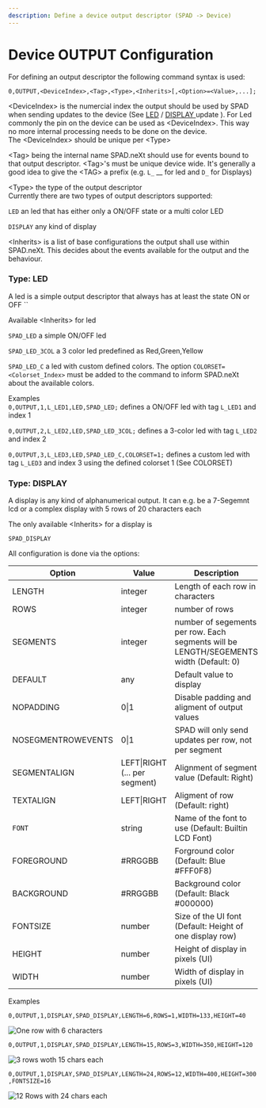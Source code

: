 ```yaml
---
description: Define a device output descriptor (SPAD -> Device)
---
```


# Device OUTPUT Configuration

For defining an output descriptor the following command syntax is used:

```
0,OUTPUT,<DeviceIndex>,<Tag>,<Type>,<Inherits>[,<Option>=<Value>,...];
```

\<DeviceIndex> is the numercial index the output should be used by SPAD when sending updates to the device (See [LED](../device-led-update-6.md) / [DISPLAY ](../device-display-update-7.md)update   ). For Led commonly the pin on the device can be used as \<DeviceIndex>. This way no more internal processing needs to be done on the device. \
The \<DeviceIndex> should be unique per \<Type>

\<Tag> being the internal name SPAD.neXt should use for events bound to that output descriptor. \<Tag>'s must be unique device wide. It's generally a good idea to give the \<TAG> a prefix (e.g. `L_` __ for led and `D_` for Displays)

\<Type> the type of the output descriptor\
Currently there are two types of output descriptors  supported:

`LED` an led that has either only a ON/OFF state or a multi color LED

`DISPLAY` any kind of display&#x20;

\<Inherits> is a list of base configurations the output shall use within SPAD.neXt. This decides about the events available for the output and the behaviour.

### Type: LED

A led is a simple output descriptor that always has at least the state ON or OFF ``&#x20;

Available \<Inherits> for led

`SPAD_LED`  a simple ON/OFF led

`SPAD_LED_3COL` a 3 color led predefined as Red,Green,Yellow

`SPAD_LED_C` a led with custom defined colors. The option `COLORSET=<Colorset_Index>` must be added to the command to inform SPAD.neXt about the available colors.

Examples\
`0,OUTPUT,1,L_LED1,LED,SPAD_LED;` defines a ON/OFF led with tag `L_LED1` and index 1

`0,OUTPUT,2,L_LED2,LED,SPAD_LED_3COL;` defines a 3-color led with tag `L_LED2` and index 2

`0,OUTPUT,3,L_LED3,LED,SPAD_LED_C,COLORSET=1;` defines a custom led with tag `L_LED3` and index 3 using the defined colorset 1 (See COLORSET)

### Type: DISPLAY

A display is any kind of alphanumerical output. It can e.g. be a 7-Segemnt lcd or a complex display with 5 rows of 20 characters each

The only available \<Inherits> for a display is

`SPAD_DISPLAY`

All configuration is done via the options:

| Option             | Value                         | Description                                                                            |
| ------------------ | ----------------------------- | -------------------------------------------------------------------------------------- |
| LENGTH             | integer                       | Length of each row in characters                                                       |
| ROWS               | integer                       | number of rows                                                                         |
| SEGMENTS           | integer                       | number of segements per row. Each segments will be LENGTH/SEGEMENTS width (Default: 0) |
| DEFAULT            | any                           | Default value to display                                                               |
| NOPADDING          | 0\|1                          | Disable padding and aligment of output values                                          |
| NOSEGMENTROWEVENTS | 0\|1                          | SPAD will only send updates per row, not per segment                                   |
| SEGMENTALIGN       | LEFT\|RIGHT (... per segment) | Alignment of segment value (Default: Right)                                            |
| TEXTALIGN          | LEFT\|RIGHT                   | Aligment of row (Default: right)                                                       |
| `FONT`             | string                        | Name of the font to use (Default: Builtin LCD Font)                                    |
| FOREGROUND         | #RRGGBB                       | Forground color (Default: Blue #FFF0F8)                                                |
| BACKGROUND         | #RRGGBB                       | Background color (Default: Black #000000)                                              |
| FONTSIZE           | number                        | Size of the UI font (Default: Height of one display row)                               |
| HEIGHT             | number                        | Height of display in pixels (UI)                                                       |
| WIDTH              | number                        | Width of display in pixels (UI)                                                        |

Examples

`0,OUTPUT,1,DISPLAY,SPAD_DISPLAY,LENGTH=6,ROWS=1,WIDTH=133,HEIGHT=40`

![One row with 6 characters](../../../.gitbook/assets/Serial\_Display\_1.png)

`0,OUTPUT,1,DISPLAY,SPAD_DISPLAY,LENGTH=15,ROWS=3,WIDTH=350,HEIGHT=120`

![3 rows woth 15 chars each](../../../.gitbook/assets/Serial\_Display\_2.png)

`0,OUTPUT,1,DISPLAY,SPAD_DISPLAY,LENGTH=24,ROWS=12,WIDTH=400,HEIGHT=300,FONTSIZE=16`

![12 Rows with 24 chars each](../../../.gitbook/assets/Serial\_Display\_3.png)
